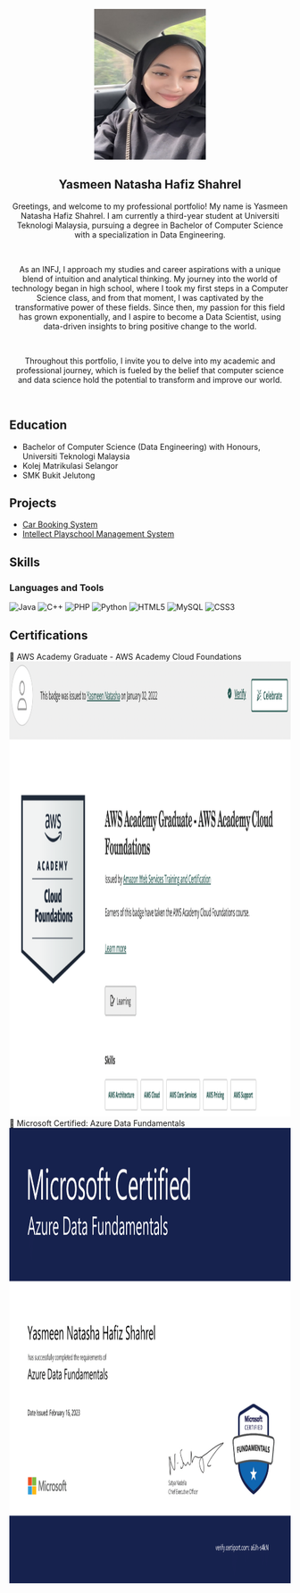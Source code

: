 <p align="center">
<div align="center">
  <img src="image.png" alt="yasmeen" width="200px" height="270px">
</div>
</p> 

<h2 align="center">Yasmeen Natasha Hafiz Shahrel</h2>

<p align="center">Greetings, and welcome to my professional portfolio! My name is Yasmeen Natasha Hafiz Shahrel. I am currently a third-year student at Universiti Teknologi Malaysia, pursuing a degree in Bachelor of Computer Science with a specialization in Data Engineering.
</p><br>

<p align="center">As an INFJ, I approach my studies and career aspirations with a unique blend of intuition and analytical thinking. My journey into the world of technology began in high school, where I took my first steps in a Computer Science class, and from that moment, I was captivated by the transformative power of these fields. Since then, my passion for this field has grown exponentially, and I aspire to become a Data Scientist, using data-driven insights to bring positive change to the world. </p><br>

<p align="center">Throughout this portfolio, I invite you to delve into my academic and professional journey, which is fueled by the belief that computer science and data science hold the potential to transform and improve our world. </p><br>

## Education
- Bachelor of Computer Science (Data Engineering) with Honours, Universiti Teknologi Malaysia
- Kolej Matrikulasi Selangor
- SMK Bukit Jelutong

## Projects
- [Car Booking System](https://yasmeennatashautm.000webhostapp.com/cbs/)
- [Intellect Playschool Management System](https://www.intellectplayschool.com)

## Skills
### Languages and Tools
![Java](https://img.shields.io/badge/java-%23ED8B00.svg?style=for-the-badge&logo=openjdk&logoColor=white)
![C++](https://img.shields.io/badge/c++-%2300599C.svg?style=for-the-badge&logo=c%2B%2B&logoColor=white)
![PHP](https://img.shields.io/badge/php-%23777BB4.svg?style=for-the-badge&logo=php&logoColor=white)
![Python](https://img.shields.io/badge/python-3670A0?style=for-the-badge&logo=python&logoColor=ffdd54)
![HTML5](https://img.shields.io/badge/html5-%23E34F26.svg?style=for-the-badge&logo=html5&logoColor=white)
![MySQL](https://img.shields.io/badge/mysql-%2300f.svg?style=for-the-badge&logo=mysql&logoColor=white)
![CSS3](https://img.shields.io/badge/css3-%231572B6.svg?style=for-the-badge&logo=css3&logoColor=white)

## Certifications
🏅 AWS Academy Graduate - AWS Academy Cloud Foundations
 <img src="awscloudfoundationscert.png" alt="awscloudfoundationscert" width="1056px" height="816px">
🏅 Microsoft Certified: Azure Data Fundamentals
 <img src="azuredatacert-1.png" alt="azuredatacert" width="1056px" height="816px">
  
 
  
